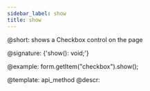 ```yaml
---
sidebar_label: show
title: show
---          
```


@short: shows a Checkbox control on the page

@signature: {'show(): void;'}

@example:
form.getItem("checkbox").show(); 


@template: api_method
@descr:


